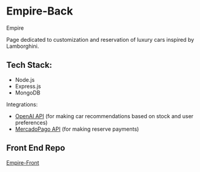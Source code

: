 # Empire-Back

Empire

Page dedicated to customization and reservation of luxury cars inspired by Lamborghini.
## Tech Stack:
- Node.js
- Express.js
- MongoDB


Integrations:
- [OpenAI API](https://openai.com/product) (for making car recommendations based on stock and user preferences)
- [MercadoPago API](https://www.mercadopago.com.ar/developers/en/reference) (for making reserve payments)

## Front End Repo
[Empire-Front](https://github.com/JuanmaBigo/Empire-Front)
